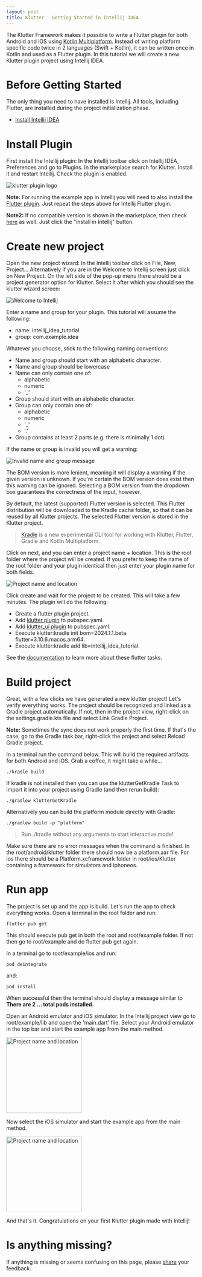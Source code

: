 ```yaml
---  
layout: post  
title: Klutter - Getting Started in Intellij IDEA
---  
```


The Klutter Framework makes it possible to write a Flutter plugin for both Android
and iOS using [Kotlin Multiplatform](https://kotlinlang.org/docs/multiplatform.html).
Instead of writing platform specific code twice in 2 languages (Swift + Kotlin),
it can be written once in Kotlin and used as a Flutter plugin. In this tutorial
we will create a new Klutter plugin project using Intellij IDEA.

# Before Getting Started
The only thing you need to have installed is Intellij. All tools, including Flutter,
are installed during the project initialization phase.
- [Install Intellij IDEA](https://www.jetbrains.com/help/idea/installation-guide.html)

# Install Plugin
First install the Intellij plugin: In the Intellij toolbar click on
Intellij IDEA, Preferences and go to Plugins. In the marketplace search for Klutter.
Install it and restart Intellij. Check the plugin is enabled.

<img src="https://raw.githubusercontent.com/buijs-dev/website/master/images/klutter_3_img_0.png" alt="klutter plugin logo" />

**Note:** For running the example app in Intellij you will need to also install the
[Flutter plugin](https://github.com/flutter/flutter-intellij). Just repeat the steps above for Intellij Flutter plugin.

**Note2:** If no compatible version is shown in the marketplace, then check [here](https://plugins.jetbrains.com/plugin/19846-klutter/versions/stable)
as well. Just click the "install in Intellij" button.

# Create new project
Open the new project wizard: In the Intellij toolbar click on File, New, Project...
Alternatively if you are in the Welcome to Intellij screen just click on New Project.
On the left side of the pop-up menu there should be a project generator option for Klutter.
Select it after which you should see the klutter wizard screen:

<img src="https://raw.githubusercontent.com/buijs-dev/website/master/images/klutter_3_img_1.png" alt="Welcome to Intellij" />

Enter a name and group for your plugin. This tutorial will assume the following:
- name: intellij_idea_tutorial
- group: com.example.idea

Whatever you choose, stick to the following naming conventions:
* Name and group should start with an alphabetic character.
* Name and group should be lowercase
* Name can only contain one of:
  * alphabetic
  * numeric
  * '_'
* Group should start with an alphabetic character.
* Group can only contain one of:
  * alphabetic
  * numeric
  * '_'
  * '.'
* Group contains at least 2 parts (e.g. there is minimally 1 dot)

If the name or group is invalid you will get a warning:

<img src="https://raw.githubusercontent.com/buijs-dev/website/master/images/klutter_3_img_2.png" alt="Invalid name and group message" />

The BOM version is more lenient, meaning it will display a warning if the given version is unknown.
If you're certain the BOM version does exist then this warning can be ignored.
Selecting a BOM version from the dropdown box guarantees the correctness of the input, however.

By default, the latest (supported) Flutter version is selected. This Flutter
distribution will be downloaded to the Kradle cache folder, so that it 
can be reused by all Klutter projects. The selected Flutter version is stored
in the Klutter project. 

>[Kradle](https://buijs.dev/kradle-1/) is a new experimental CLI tool for working with 
> Klutter, Flutter, Gradle and Kotlin Multiplatform. 

Click on next, and you can enter a project name + location. This is the root folder
where the project will be created. If you prefer to keep the name of the root folder
and your plugin identical then just enter your plugin name for both fields.

<img src="https://raw.githubusercontent.com/buijs-dev/website/master/images/klutter_3_img_3.png" alt="Project name and location" />

Click create and wait for the project to be created. This will take a few minutes. The plugin
will do the following:
- Create a flutter plugin project.
- Add [klutter plugin](https://pub.dev/packages/klutter) to pubspec.yaml.
- Add [klutter_ui plugin](https://pub.dev/packages/klutter_ui) to pubspec.yaml.
- Execute klutter:kradle init bom=2024.1.1.beta flutter=3.10.6.macos.arm64.
- Execute klutter:kradle add lib=intellij_idea_tutorial.

See the [documentation](https://github.com/buijs-dev/klutter-dart) to learn more about these flutter tasks.

# Build project
Great, with a few clicks we have generated a new klutter project! Let's verify everything works.
The project should be recognized and linked as a Gradle project automatically. If not, then
in the project view, right-click on the settings.gradle.kts file and select Link Gradle Project.

**Note:**
Sometimes the sync does not work properly the first time. If that's the case, go to the Gradle task bar,
right-click the project and select Reload Gradle project.

In a terminal run the command below. This will build the required artifacts for both Android and iOS.
Grab a coffee, it might take a while...

```shell
./kradle build
```

If kradle is not installed then you can use the klutterGetKradle Task to 
import it into your project using Gradle (and then rerun build):

```shell
./gradlew klutterGetKradle
```

Alternatively you can build the platform module directly with Gradle:

```shell
./gradlew build -p "platform"
```

> Run ./kradle without any arguments to start interactive mode!

Make sure there are no error messages when the command is finished. 
In the root/android/klutter
folder there should now be a platform.aar file. For ios there
should be a Platform.xcframework folder in root/ios/Klutter containing
a framework for simulators and iphoneos.

# Run app
The project is set up and the app is build. Let's run the app
to check everything works. Open a terminal in the root folder
and run:

```shell
flutter pub get
```
This should execute pub get in both the root and root/example
folder. If not then go to root/example and do flutter pub get again.

In a terminal go to root/example/ios
and run:

```shell 
pod deintegrate
```

and:

```shell 
pod install
```

When successful then the terminal should display a message similar
to **There are 2 ... total pods installed.**

Open an Android emulator and iOS simulator. In the Intellij
project view go to root/example/lib and open the 'main.dart' file.
Select your Android emulator in the top bar and start the example
app from the main method.

<img src="https://raw.githubusercontent.com/buijs-dev/website/master/images/klutter_3_img_4.png" alt="Project name and location" width="200"/>

Now select the iOS simulator and start the example app from the main
method.

<img src="https://raw.githubusercontent.com/buijs-dev/website/master/images/klutter_3_img_5.png" alt="Project name and location" width="200"/>

And that's it. Congratulations on your first Klutter plugin
made with Intellij!

# Is anything missing?
If anything is missing or seems confusing on this page,
please [share](https://github.com/buijs-dev/klutter/issues/new/choose) your feedback.